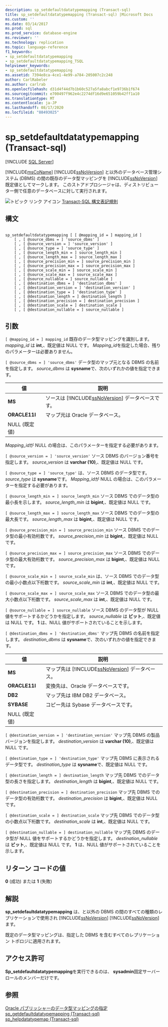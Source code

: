 ```yaml
---
description: sp_setdefaultdatatypemapping (Transact-sql)
title: sp_setdefaultdatatypemapping (Transact-sql) |Microsoft Docs
ms.custom: ''
ms.date: 03/14/2017
ms.prod: sql
ms.prod_service: database-engine
ms.reviewer: ''
ms.technology: replication
ms.topic: language-reference
f1_keywords:
- sp_setdefaultdatatypemapping
- sp_setdefaultdatatypemapping_TSQL
helpviewer_keywords:
- sp_setdefaultdatatypemapping
ms.assetid: 7394e8ca-4ce1-4e99-a784-205007c2c248
author: CarlRabeler
ms.author: carlrab
ms.openlocfilehash: d31d4f44d7b1b60c527a5fa8abcf1e9736b1f674
ms.sourcegitcommit: e700497f962e4c2274df16d9e651059b42ff1a10
ms.translationtype: MT
ms.contentlocale: ja-JP
ms.lasthandoff: 08/17/2020
ms.locfileid: "88493025"
---
```

# <a name="sp_setdefaultdatatypemapping-transact-sql"></a>sp_setdefaultdatatypemapping (Transact-sql)
[!INCLUDE [SQL Server](../../includes/applies-to-version/sqlserver.md)]

  [!INCLUDE[msCoName](../../includes/msconame-md.md)] [!INCLUDE[ssNoVersion](../../includes/ssnoversion-md.md)] と以外のデータベース管理システム (DBMS) の間の既存のデータ型マッピングを [!INCLUDE[ssNoVersion](../../includes/ssnoversion-md.md)] 既定値としてマークします。 このストアドプロシージャは、ディストリビューター側で任意のデータベースに対して実行されます。  
  
 ![トピック リンク アイコン](../../database-engine/configure-windows/media/topic-link.gif "トピック リンク アイコン") [Transact-SQL 構文表記規則](../../t-sql/language-elements/transact-sql-syntax-conventions-transact-sql.md)  
  
## <a name="syntax"></a>構文  
  
```  
  
sp_setdefaultdatatypemapping [ [ @mapping_id = ] mapping_id ]  
    [ , [ @source_dbms = ] 'source_dbms' ]  
    [ , [ @source_version = ] 'source_version' ]  
    [ , [ @source_type = ] 'source_type' ]   
    [ , [ @source_length_min = ] source_length_min ]  
    [ , [ @source_length_max = ] source_length_max ]  
    [ , [ @source_precision_min = ] source_precision_min ]  
    [ , [ @source_precision_max = ] source_precision_max ]  
    [ , [ @source_scale_min = ] source_scale_min ]  
    [ , [ @source_scale_max = ] source_scale_max ]  
    [ , [ @source_nullable = ] source_nullable ]  
    [ , [ @destination_dbms = ] 'destination_dbms' ]  
    [ , [ @destination_version = ] 'destination_version' ]  
    [ , [ @destination_type = ] 'destination_type' ]  
    [ , [ @destination_length = ] destination_length ]  
    [ , [ @destination_precision = ] destination_precision ]  
    [ , [ @destination_scale = ] destination_scale ]  
    [ , [ @destination_nullable = ] source_nullable ]  
```  
  
## <a name="arguments"></a>引数  
`[ @mapping_id = ] mapping_id` 既存のデータ型マッピングを識別します。  *mapping_id* は **int**,、既定値は NULL です。 *Mapping_id*を指定した場合、残りのパラメーターは必要ありません。  
  
`[ @source_dbms = ] 'source_dbms'` データ型のマップ元となる DBMS の名前を指定します。 *source_dbms* は **sysname**で、次のいずれかの値を指定できます。  
  
|値|説明|  
|-----------|-----------------|  
|**MS**|ソースは [!INCLUDE[ssNoVersion](../../includes/ssnoversion-md.md)] データベースです。|  
|**ORACLE11I**|マップ元は Oracle データベース。|  
|NULL (既定値)||  
  
 *Mapping_id*が NULL の場合は、このパラメーターを指定する必要があります。  
  
`[ @source_version = ] 'source_version'` ソース DBMS のバージョン番号を指定します。 *source_version* は **varchar (10)**,、既定値は NULL です。  
  
`[ @source_type = ] 'source_type'` は、ソース DBMS のデータ型です。 *source_type* は **sysname**です。 *Mapping_id*が NULL の場合は、このパラメーターを指定する必要があります。  
  
`[ @source_length_min = ] source_length_min` ソース DBMS でのデータ型の最小長を示します。 *source_length_min* は **bigint**,、既定値は NULL です。  
  
`[ @source_length_max = ] source_length_max` ソース DBMS でのデータ型の最大長です。 *source_length_max* は **bigint**,、既定値は NULL です。  
  
`[ @source_precision_min = ] source_precision_min` ソース DBMS でのデータ型の最小有効桁数です。 *source_precision_min* は **bigint**,、既定値は NULL です。  
  
`[ @source_precision_max = ] source_precision_max` ソース DBMS でのデータ型の最大有効桁数です。 *source_precision_max* は **bigint**,、既定値は NULL です。  
  
`[ @source_scale_min = ] source_scale_min` は、ソース DBMS でのデータ型の最小小数点以下桁数です。 *source_scale_min* は **int**,、既定値は NULL です。  
  
`[ @source_scale_max = ] source_scale_max` ソース DBMS でのデータ型の最大小数点以下桁数です。 *source_scale_max* は **int**,、既定値は NULL です。  
  
`[ @source_nullable = ] source_nullable` ソース DBMS のデータ型が NULL 値をサポートするかどうかを指定します。 *source_nullable* は **ビット**,、既定値は NULL です。 **1** は、NULL 値がサポートされていることを示します。  
  
`[ @destination_dbms = ] 'destination_dbms'` マップ先 DBMS の名前を指定します。 *destination_dbms* は **sysname**で、次のいずれかの値を指定できます。  
  
|値|説明|  
|-----------|-----------------|  
|**MS**|マップ先は [!INCLUDE[ssNoVersion](../../includes/ssnoversion-md.md)] データベース。|  
|**ORACLE11I**|変換先は、Oracle データベースです。|  
|**DB2**|マップ先は IBM DB2 データベース。|  
|**SYBASE**|コピー先は Sybase データベースです。|  
|NULL (既定値)||  
  
`[ @destination_version = ] 'destination_version'` マップ先 DBMS の製品バージョンを指定します。 *destination_version* は **varchar (10)**,、既定値は NULL です。  
  
`[ @destination_type = ] 'destination_type'` マップ先 DBMS に表示されるデータ型です。 *destination_type* は **sysname**で、既定値は NULL です。  
  
`[ @destination_length = ] destination_length` マップ先 DBMS でのデータ型の長さを指定します。 *destination_length* は **bigint**,、既定値は NULL です。  
  
`[ @destination_precision = ] destination_precision` マップ先 DBMS でのデータ型の有効桁数です。 *destination_precision* は **bigint**,、既定値は NULL です。  
  
`[ @destination_scale = ] destination_scale` マップ先 DBMS でのデータ型の小数点以下桁数です。 *destination_scale* は **int**,、既定値は NULL です。  
  
`[ @destination_nullable = ] destination_nullable` マップ先 DBMS のデータ型が NULL 値をサポートするかどうかを指定します。 *destination_nullable* は **ビット**,、既定値は NULL です。 **1** は、NULL 値がサポートされていることを示します。  
  
## <a name="return-code-values"></a>リターン コードの値  
 **0** (成功) または **1** (失敗)  
  
## <a name="remarks"></a>解説  
 **sp_setdefaultdatatypemapping** は、と以外の DBMS の間のすべての種類のレプリケーションで使用され [!INCLUDE[ssNoVersion](../../includes/ssnoversion-md.md)] [!INCLUDE[ssNoVersion](../../includes/ssnoversion-md.md)] ます。  
  
 既定のデータ型マッピングは、指定した DBMS を含むすべてのレプリケーション トポロジに適用されます。  
  
## <a name="permissions"></a>アクセス許可  
 **Sp_setdefaultdatatypemapping**を実行できるのは、 **sysadmin**固定サーバーロールのメンバーだけです。  
  
## <a name="see-also"></a>参照  
 [Oracle パブリッシャーのデータ型マッピングの指定](../../relational-databases/replication/publish/specify-data-type-mappings-for-an-oracle-publisher.md)   
 [sp_getdefaultdatatypemapping &#40;Transact-sql&#41;](../../relational-databases/system-stored-procedures/sp-getdefaultdatatypemapping-transact-sql.md)   
 [sp_helpdatatypemap &#40;Transact-sql&#41;](../../relational-databases/system-stored-procedures/sp-helpdatatypemap-transact-sql.md)  
  
  
